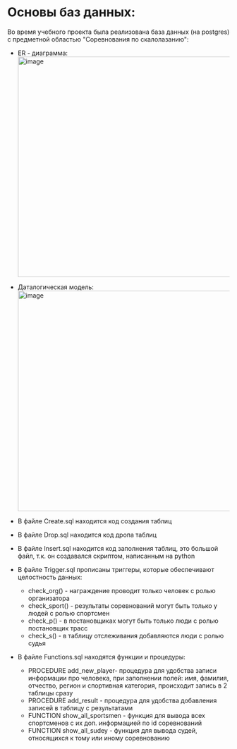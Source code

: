 # Основы баз данных:
Во время учебного проекта былa реализована база данных (на postgres) с предметной областью "Соревнования по скалолазанию":

* ER - диаграмма: <br> <img src="https://user-images.githubusercontent.com/120932005/229721517-34242703-424b-474d-a142-b06c96487088.png" alt="image" width="500"/>
* Даталогическая модель: <br> <img src="https://user-images.githubusercontent.com/120932005/229722866-5fe0a0ee-4b5d-4d94-a422-f588197e0d10.png" alt="image" width="500"/>

* В файле Create.sql находится код создания таблиц
* В файле Drop.sql находится код дропа таблиц
* В файле Insert.sql находится код заполнения таблиц, это большой файл, т.к. он создавался скриптом, написанным на python
* В файле Trigger.sql прописаны триггеры, которые обеспечивают целостность данных:
  + check_org() - награждение проводит только человек с ролью организатора
  + check_sport() - результаты соревнований могут быть только у людей с ролью спортсмен
  + check_p() - в постановщиках могут быть только люди с ролью постановщик трасс
  + check_s() - в таблицу отслеживания добавляются люди с ролью судья
* В файле Functions.sql находятся функции и процедуры:
  + PROCEDURE add_new_player- процедура для удобства записи информации про человека, при заполнении полей: имя, фамилия, отчество, регион и спортивная категория, происходит запись в 2 таблицы сразу 
  + PROCEDURE add_result - процедура для удобства добавления записей в таблицу с результатами
  + FUNCTION show_all_sportsmen - функция для вывода всех спортсменов с их доп. информацией по id соревнований
  + FUNCTION show_all_sudey - функция для вывода судей, относящихся к тому или иному соревнованию 
